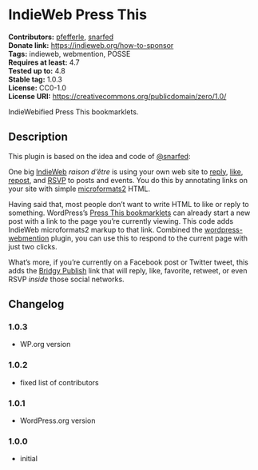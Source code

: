 # IndieWeb Press This #
**Contributors:** [pfefferle](https://profiles.wordpress.org/pfefferle), [snarfed](https://profiles.wordpress.org/snarfed)  
**Donate link:** https://indieweb.org/how-to-sponsor  
**Tags:** indieweb, webmention, POSSE  
**Requires at least:** 4.7  
**Tested up to:** 4.8  
**Stable tag:** 1.0.3  
**License:** CC0-1.0  
**License URI:** https://creativecommons.org/publicdomain/zero/1.0/  

IndieWebified Press This bookmarklets.

## Description ##

This plugin is based on the idea and code of [@snarfed](https://snarfed.org/indieweb-press-this-bookmarklets-for-wordpress):

One big [IndieWeb](https://indieweb.org/) _raison d’être_ is using your own web site to [reply](https://indieweb.org/reply),
[like](https://indieweb.org/like), [repost](https://indieweb.org/repost), and [RSVP](https://indieweb.org/rsvp) to posts and events. You do this by annotating links on your site with simple [microformats2](http://microformats.org/wiki/microformats2) HTML.

Having said that, most people don’t want to write HTML to like or reply to something. WordPress’s [Press This bookmarklets](http://codex.wordpress.org/Press_This) can already start a new post with a link to the page you’re currently viewing. This code adds IndieWeb microformats2 markup to that link. Combined the [wordpress-webmention](https://github.com/pfefferle/wordpress-webmention) plugin, you can use this to respond to the current page with just two clicks.

What’s more, if you’re currently on a Facebook post or Twitter tweet, this adds the [Bridgy Publish](https://www.brid.gy/about#publish) link that will reply, like, favorite, retweet, or even RSVP _inside_ those social networks.

## Changelog ##

### 1.0.3 ###

* WP.org version

### 1.0.2 ###

* fixed list of contributors

### 1.0.1 ###

* WordPress.org version

### 1.0.0 ###

* initial
